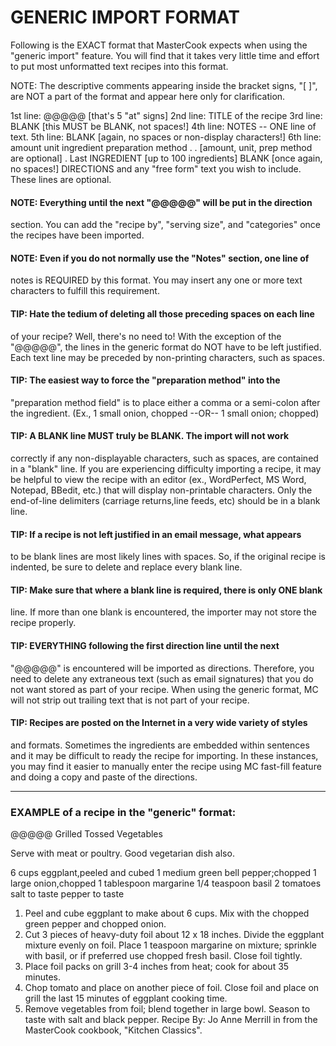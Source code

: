 #   GENERIC IMPORT FORMAT

Following is the EXACT format that MasterCook expects when using the
"generic import" feature. You will find that it takes very little time
and effort to put most unformatted text recipes into this format.

NOTE: The descriptive comments appearing inside the bracket signs,
"\[ \]", are NOT a part of the format and appear here only for
clarification.

1st line: @@@@@  \[that's 5 "at" signs\]
2nd line: TITLE of the recipe
3rd line: BLANK \[this MUST be BLANK, not spaces!\]
4th line: NOTES -- ONE line of text.
5th line: BLANK \[again, no spaces or non-display characters!\]
6th line: amount unit ingredient preparation method
   .
   . \[amount, unit, prep method are optional\]
   .
Last INGREDIENT  \[up to 100 ingredients\]
BLANK  \[once again, no spaces!\]
DIRECTIONS and any "free form" text you wish to include. These lines are
optional.

####    NOTE: Everything until the next "@@@@@" will be put in the direction
section. You can add the "recipe by", "serving size", and
"categories" once the recipes have been imported.

####    NOTE: Even if you do not normally use the "Notes" section, one line of
notes is REQUIRED by this format. You may insert any one or more text
characters to fulfill this requirement.

####    TIP: Hate the tedium of deleting all those preceding spaces on each line
of your recipe? Well, there's no need to! With the exception of the
"@@@@@", the lines in the generic format do NOT have to be left
justified. Each text line may be preceded by non-printing characters, such
as spaces.

####    TIP: The easiest way to force the "preparation method" into the
"preparation method field" is to place either a comma or a semi-colon
after the ingredient. (Ex., 1 small onion, chopped --OR-- 1 small onion;
chopped)

####    TIP:  A BLANK line MUST truly be BLANK. The import will not work
correctly if any non-displayable characters, such as spaces, are
contained in a "blank" line. If you are experiencing difficulty
importing a recipe, it may be helpful to view the recipe with an editor
(ex., WordPerfect, MS Word, Notepad, BBedit, etc.) that will display
non-printable characters. Only the end-of-line delimiters (carriage
returns,line feeds, etc) should be in a blank line.

####    TIP: If a recipe is not left justified in an email message, what appears
to be blank lines are most likely lines with spaces. So, if the original
recipe is indented, be sure to delete and replace every blank line.

####    TIP: Make sure that where a blank line is required, there is only ONE blank
line. If more than one blank is encountered, the importer may not store
the recipe properly.

####    TIP: EVERYTHING following the first direction line until the next
"@@@@@" is encountered will be imported as directions. Therefore, you
need to delete any extraneous text (such as email signatures) that you
do not want stored as part of your recipe. When using the generic
format, MC will not strip out trailing text that is not part of your
recipe.

####    TIP: Recipes are posted on the Internet in a very wide variety of styles
and formats. Sometimes the ingredients are embedded within sentences and
it may be difficult to ready the recipe for importing. In these
instances, you may find it easier to manually enter the recipe using MC
fast-fill feature and doing a copy and paste of the directions.

------------------------------------------

### EXAMPLE of a recipe in the "generic" format:

@@@@@
Grilled Tossed Vegetables

Serve with meat or poultry. Good vegetarian dish also.

6 cups eggplant,peeled and cubed
1 medium green bell pepper;chopped
1 large onion,chopped
1 tablespoon margarine
1/4 teaspoon basil
2 tomatoes
salt    to taste
pepper  to taste

1. Peel and cube eggplant to make about 6 cups. Mix with the chopped
   green pepper and chopped onion.
2. Cut 3 pieces of heavy-duty foil about 12 x 18 inches. Divide the
   eggplant mixture evenly on foil. Place 1 teaspoon margarine on
   mixture; sprinkle with basil, or if preferred use chopped fresh
   basil. Close foil tightly.
3. Place foil packs on grill 3-4 inches from heat; cook for about 35
   minutes.
4. Chop tomato and place on another piece of foil. Close foil and place
   on grill the last 15 minutes of eggplant cooking time.
5. Remove vegetables from foil; blend together in large bowl. Season to
   taste with salt and black pepper.
Recipe By: Jo Anne Merrill in from the MasterCook cookbook, "Kitchen
Classics".

